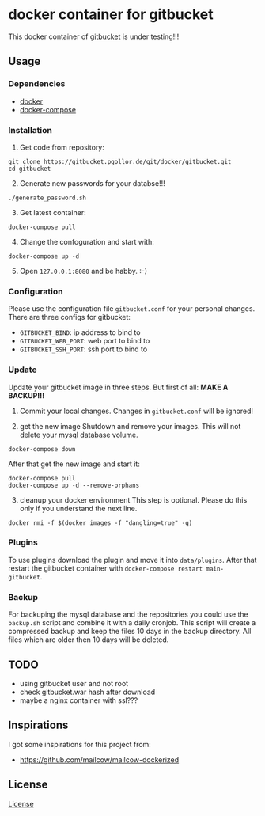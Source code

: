 # docker container for gitbucket

This docker container of [gitbucket](https://github.com/gitbucket/gitbucket.git) is under testing!!!

## Usage

### Dependencies
- [docker](https://docs.docker.com/engine/installation/)
- [docker-compose](https://docs.docker.com/compose/install/)

### Installation

1. Get code from repository:
```
git clone https://gitbucket.pgollor.de/git/docker/gitbucket.git
cd gitbucket
```

2. Generate new passwords for your databse!!!
```
./generate_password.sh
```

3. Get latest container:
```
docker-compose pull
```

4. Change the confoguration and start with:
```
docker-compose up -d
```

5. Open `127.0.0.1:8080` and be habby. :-)


### Configuration
Please use the configuration file `gitbucket.conf` for your personal changes.
There are three configs for gitbucket:
- `GITBUCKET_BIND`: ip address to bind to
- `GITBUCKET_WEB_PORT`: web port to bind to
- `GITBUCKET_SSH_PORT`: ssh port to bind to


### Update
Update your gitbucket image in three steps.
But first of all: **MAKE A BACKUP!!!**

1. Commit your local changes. Changes in `gitbucket.conf` will be ignored!

2. get the new image
Shutdown and remove your images. This will not delete your mysql database volume.
```
docker-compose down
```
After that get the new image and start it:
```
docker-compose pull
docker-compose up -d --remove-orphans
```

3. cleanup your docker environment
This step is optional. Please do this only if you understand the next line.
```
docker rmi -f $(docker images -f "dangling=true" -q)
```



### Plugins
To use plugins download the plugin and move it into `data/plugins`.
After that restart the gitbucket container with `docker-compose restart main-gitbucket`.


### Backup
For backuping the mysql database and the repositories you could use the `backup.sh` script and combine it with a daily cronjob.
This script will create a compressed backup and keep the files 10 days in the backup directory.
All files which are older then 10 days will be deleted.


## TODO
- using gitbucket user and not root
- check gitbucket.war hash after download
- maybe a nginx container with ssl???


## Inspirations
I got some inspirations for this project from:
- https://github.com/mailcow/mailcow-dockerized


## License
[License](LICENSE.md)
